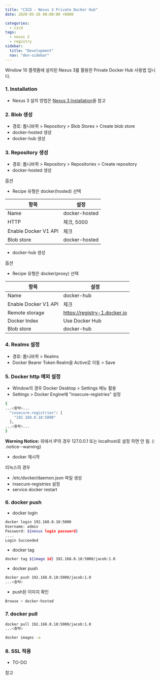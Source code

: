 ```yaml
---
title: "CICD - Nexus 3 Private Docker Hub"
date: 2020-05-26 00:00:00 +0800

categories: 
  - cicd
tags:
  - nexus 3
  - registry
sidebar:
  title: "Development"
  nav: "dev-sidebar"
---
```


Window 10 플랫폼에 설치된 Nexus 3를 활용한 Private Docker Hub 사용법 입니다. <br>

### 1. Installation
- Nexus 3 설치 방법은 [Nexus 3 Installation](https://sftth.github.io/cicd-nexus3-installation/)을 참고

### 2. Blob 생성

- 경로: 톱니바퀴 > Repository > Blob Stores > Create blob store
- docker-hosted 생성
- docker-hub 생성

### 3. Repository 생성

- 경로: 톱니바퀴 > Repository > Repositories > Create repository
- docker-hosted 생성

옵션 <br>
- Recipe 유형은 docker(hosted) 선택

| 항목 | 설정 |
| --- | --- |
| Name | docker-hosted |
| HTTP | 체크, 5000 |
| Enable Docker V1 API | 체크 |
| Blob store | docker-hosted |

- docker-hub 생성

옵션 <br>
- Recipe 유형은 docker(proxy) 선택

| 항목 | 설정 |
| --- | --- |
| Name | docker-hub |
| Enable Docker V1 API | 체크 |
| Remote storage | https://registry-1.docker.io |
| Docker Index | Use Docker Hub |
| Blob store | docker-hub |

### 4. Realms 설정

- 경로: 톱니바퀴 > Realms
- Docker Bearer Token Realm을 Active로 이동 > Save


### 5. Docker http 예외 설정

- Window의 경우 Docker Desktop > Settings 메뉴 활용
- Settings > Docker Engine에 "insecure-registries" 설정

```sh 
{
...<중략>...
  "insecure-registries": [
    "192.168.0.18:5000"
  ],
...<중략>...
}
```

**Warning Notice:** 위에서 IP의 경우 127.0.0.1 또는 localhost로 설정 하면 안 됨.
{: .notice--warning}

- docker 재시작

리눅스의 경우 <br>

- /etc/docker/daemon.json 파일 생성
- insecure-registries 설정
- service docker restart


### 6. docker push

- docker login

```sh
docker login 192.168.0.18:5000
Username: admin
Password: ${nexus login password}
....
Login Succeeded
```

- docker tag

```sh 
docker tag ${image id} 192.168.0.18:5000/jacob:1.0
```

- docker push

```sh 
docker push 192.168.0.18:5000/jacob:1.0
...<중략>
```

- push된 이미지 확인

```sh 
Browse > docker-hosted
```

### 7. docker pull

```sh 
docker pull 192.168.0.18:5000/jacob:1.0
...<중략>

docker images -a
```

### 8. SSL 적용

- TO-DO

참고 <br>
